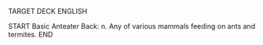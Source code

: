 TARGET DECK
ENGLISH

START
Basic
Anteater
Back: n. Any of various mammals feeding on ants and termites.
END
